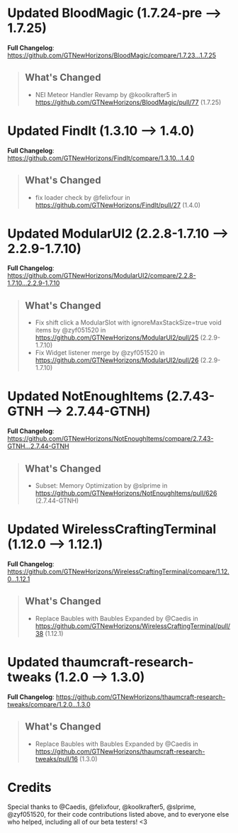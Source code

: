 # Updated BloodMagic (1.7.24-pre -->  1.7.25)
**Full Changelog**: https://github.com/GTNewHorizons/BloodMagic/compare/1.7.23...1.7.25
>## What's Changed
> * NEI Meteor Handler Revamp by @koolkrafter5 in https://github.com/GTNewHorizons/BloodMagic/pull/77 (1.7.25)
>

# Updated FindIt (1.3.10 -->  1.4.0)
**Full Changelog**: https://github.com/GTNewHorizons/FindIt/compare/1.3.10...1.4.0
>## What's Changed
> * fix loader check by @felixfour in https://github.com/GTNewHorizons/FindIt/pull/27 (1.4.0)
>

# Updated ModularUI2 (2.2.8-1.7.10 -->  2.2.9-1.7.10)
**Full Changelog**: https://github.com/GTNewHorizons/ModularUI2/compare/2.2.8-1.7.10...2.2.9-1.7.10
>## What's Changed
> * Fix shift click a ModularSlot with ignoreMaxStackSize=true void items by @zyf051520 in https://github.com/GTNewHorizons/ModularUI2/pull/25 (2.2.9-1.7.10)
> * Fix Widget listener merge by @zyf051520 in https://github.com/GTNewHorizons/ModularUI2/pull/26 (2.2.9-1.7.10)
>

# Updated NotEnoughItems (2.7.43-GTNH -->  2.7.44-GTNH)
**Full Changelog**: https://github.com/GTNewHorizons/NotEnoughItems/compare/2.7.43-GTNH...2.7.44-GTNH
>## What's Changed
> * Subset: Memory Optimization by @slprime in https://github.com/GTNewHorizons/NotEnoughItems/pull/626 (2.7.44-GTNH)
>

# Updated WirelessCraftingTerminal (1.12.0 -->  1.12.1)
**Full Changelog**: https://github.com/GTNewHorizons/WirelessCraftingTerminal/compare/1.12.0...1.12.1
>## What's Changed
> * Replace Baubles with Baubles Expanded by @Caedis in https://github.com/GTNewHorizons/WirelessCraftingTerminal/pull/38 (1.12.1)
>

# Updated thaumcraft-research-tweaks (1.2.0 -->  1.3.0)
**Full Changelog**: https://github.com/GTNewHorizons/thaumcraft-research-tweaks/compare/1.2.0...1.3.0
>## What's Changed
> * Replace Baubles with Baubles Expanded by @Caedis in https://github.com/GTNewHorizons/thaumcraft-research-tweaks/pull/16 (1.3.0)
>

# Credits
Special thanks to @Caedis, @felixfour, @koolkrafter5, @slprime, @zyf051520, for their code contributions listed above, and to everyone else who helped, including all of our beta testers! <3